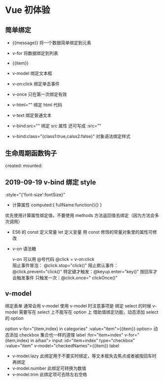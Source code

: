 # Vue 初体验

## 简单绑定

- {{message}} 将一个数据简单绑定到元素
- v-for 将数据绑定到列表

  <li v-for="item in movies">{{item}}</li>  
  <script>
          const app = new Vue({
              el: '#app',
              data: {
                  movies: ['程序人生', '.NET CORE', 'java']
              }
          });
   </script>

- v-model 绑定文本框
- v-on:click 绑定单击事件
- v-once 只在第一次绑定有效
- v-html="" 绑定 html 代码
- v-text 绑定普通文本
- v-bind:src="" 绑定 src 属性 还可写成 :src=""
- v-bind:class="{class1:true,calss2:false}" 对象语法绑定样式

## 生命周期函数钩子

created:
mounted:

## 2019-09-19 v-bind 绑定 style

:style="{'font-size':fontSize}"

- 计算属性
  computed:{
  fullName:function(){}
  }

优先使用计算属性绑定值，不要使用 methods 方法返回值去绑定（因为方法会多次调用）

- ES6 的 const 定义常量 let 定义变量 用 const 修饰的常量对象里的属性可修改

- v-on 语法糖

  v-on 可以用 @号代码 @click = v-on:click  
  阻止事件冒泡： @click.stop="click()"
  阻止默认事件：@click.prevent="click()"
  特定键才触发：@keyup.enter="key()" 按回车才会触发事件
  只触发一次：@click.once=" clickOnce()"

## v-model

绑定表单 通常会用 v-model
使用 v-model 时注意事项是 绑定 select 的时候 v-model 需要写在 select 上不能写在 option 上
借助值绑定功能，动态添加 select 的 option

option v-for="(item,index) in categories" :value="item">{{item}} option>
动态添加 checkbox 集合也一样的道理
label :for="item+index" v-for="(item,index) in aihao">
input :id="item+index" type="checkbox" :value="item" v-model="checkedNames">{{item}}
label

- v-model.lazy
  此绑定用于不要实时绑定，等文本框失去焦点或者被按回车时再绑定
- v-model.number
  此绑定可转换为数值
- v-model.trim
  此绑定项可去除左右空格
